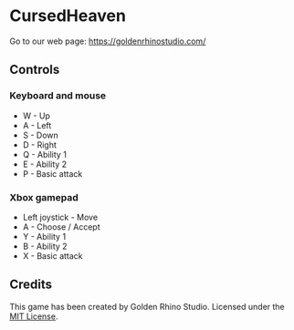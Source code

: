 # CursedHeaven
Go to our web page: https://goldenrhinostudio.com/

## Controls

### Keyboard and mouse

* W - Up
* A - Left 
* S - Down
* D - Right
* Q - Ability 1
* E - Ability 2
* P - Basic attack

### Xbox gamepad

* Left joystick - Move
* A - Choose / Accept
* Y - Ability 1
* B - Ability 2
* X - Basic attack


## Credits

This game has been created by Golden Rhino Studio.
Licensed under the [MIT License](LICENSE).


